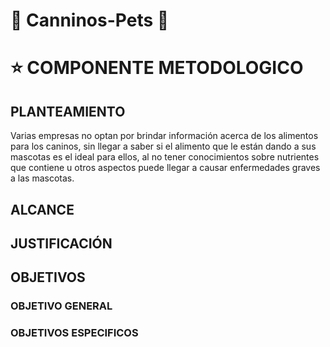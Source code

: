 # :dog: Canninos-Pets :dog:

# :star: COMPONENTE METODOLOGICO

## PLANTEAMIENTO
Varias empresas no optan por brindar información acerca de los alimentos para los caninos, sin llegar a saber si el alimento que le están dando a sus mascotas es el ideal para ellos, al no tener conocimientos sobre nutrientes que contiene u otros aspectos puede llegar a causar enfermedades graves a las mascotas.  
## ALCANCE
## JUSTIFICACIÓN
## OBJETIVOS
### OBJETIVO GENERAL
### OBJETIVOS ESPECIFICOS
